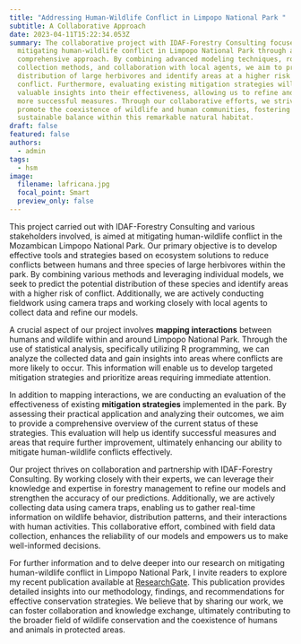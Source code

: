 ```yaml
---
title: "Addressing Human-Wildlife Conflict in Limpopo National Park "
subtitle: A Collaborative Approach
date: 2023-04-11T15:22:34.053Z
summary: The collaborative project with IDAF-Forestry Consulting focuses on
  mitigating human-wildlife conflict in Limpopo National Park through a
  comprehensive approach. By combining advanced modeling techniques, robust data
  collection methods, and collaboration with local agents, we aim to predict the
  distribution of large herbivores and identify areas at a higher risk of
  conflict. Furthermore, evaluating existing mitigation strategies will provide
  valuable insights into their effectiveness, allowing us to refine and develop
  more successful measures. Through our collaborative efforts, we strive to
  promote the coexistence of wildlife and human communities, fostering a
  sustainable balance within this remarkable natural habitat.
draft: false
featured: false
authors:
  - admin
tags:
  - hsm
image:
  filename: lafricana.jpg
  focal_point: Smart
  preview_only: false
---
```

<!--StartFragment-->

T﻿his project carried out with IDAF-Forestry Consulting and various stakeholders involved, is aimed at mitigating human-wildlife conflict in the Mozambican Limpopo National Park. Our primary objective is to develop effective tools and strategies based on ecosystem solutions to reduce conflicts between humans and three species of large herbivores within the park. By combining various methods and leveraging individual models, we seek to predict the potential distribution of these species and identify areas with a higher risk of conflict. Additionally, we are actively conducting fieldwork using camera traps and working closely with local agents to collect data and refine our models.

A crucial aspect of our project involves **mapping interactions** between humans and wildlife within and around Limpopo National Park. Through the use of statistical analysis, specifically utilizing R programming, we can analyze the collected data and gain insights into areas where conflicts are more likely to occur. This information will enable us to develop targeted mitigation strategies and prioritize areas requiring immediate attention.

In addition to mapping interactions, we are conducting an evaluation of the effectiveness of existing **mitigation strategies** implemented in the park. By assessing their practical application and analyzing their outcomes, we aim to provide a comprehensive overview of the current status of these strategies. This evaluation will help us identify successful measures and areas that require further improvement, ultimately enhancing our ability to mitigate human-wildlife conflicts effectively.

Our project thrives on collaboration and partnership with IDAF-Forestry Consulting. By working closely with their experts, we can leverage their knowledge and expertise in forestry management to refine our models and strengthen the accuracy of our predictions. Additionally, we are actively collecting data using camera traps, enabling us to gather real-time information on wildlife behavior, distribution patterns, and their interactions with human activities. This collaborative effort, combined with field data collection, enhances the reliability of our models and empowers us to make well-informed decisions.

For further information and to delve deeper into our research on mitigating human-wildlife conflict in Limpopo National Park, I invite readers to explore my recent publication available at [ResearchGate](http://dx.doi.org/10.13140/RG.2.2.19459.99361). This publication provides detailed insights into our methodology, findings, and recommendations for effective conservation strategies. We believe that by sharing our work, we can foster collaboration and knowledge exchange, ultimately contributing to the broader field of wildlife conservation and the coexistence of humans and animals in protected areas.[](http://dx.doi.org/10.13140/RG.2.2.19459.99361)

<!--EndFragment-->